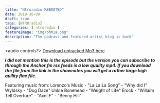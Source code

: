 ```yaml
---
title: "Ntroradio REBOOTED"
date: 2019-10-09
draft: true
tags: [NTROradio]
categories: [ ntroradio ]
featureImage: "img/bhm1a.png"
description: "The podcast and featured artist blog is back"
--- 
```

<audio controls?>
	<source src="https://.mp3">
    </audio>
[Download untracked Mp3 here]()

***I did not mention this is the episode but the version you can subscribe to through the Anchor.fm rss feeds is a low quality mp4. If you download the file from the link in the shownotes you will get a rather large high quility flac file.***

Featuring music from:
Lorenzo's Music
	- "La La La Song"
	- "Why did I"
Wyldsky 
	- "Dog Daze"
Unkle Bonehead 
	- "Weight of Life"
Erock 
	- "Willaim Tell Overture"
	- "Axel F"
	- "Benny Hill"

